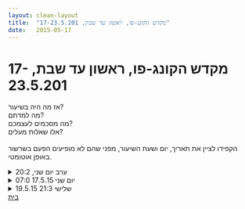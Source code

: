 ```yaml
---
layout: clean-layout
title:  "מקדש הקונג-פו, ראשון עד שבת, 17-23.5.201"
date:   2015-05-17
---
```

# מקדש הקונג-פו, ראשון עד שבת, 17-23.5.201 
אז מה היה בשיעור?<br> מה למדתם?<br> מה מסכמים לעצמכם?<br> אלו שאלות מעלים?<br> <br> הקפידו לציין את תאריך, יום ושעת השיעור, מפני שהם לא מופיעים הפעם בשרשור באופן אוטומטי.

<details>
                    <summary>ערב יום שני, 20:2</summary>
                    אסא הנחה, השתתפו אוהד, אסא, מיכל, סיגל, עדי, עילי, ריב, שמואל.<br> התחלקנו לזוגות:<br> התחלנו בשיחה חפשית שמטרתה שידרוג אנרגטי (זה מה שזכור לי).<br> סיגל ואני דיברנו בכיף,<br> שיחקנו כתפיים,<br> לחוד, כל אחד עבד על שדרוג הקונג פו שלו.<br> אני עבדתי עם הקרקע והדשא, גלגלונים, גלגולים, הליכה על ארבע, קצת בעיטות עם דגש על גובה, חישת גוף בתנועה ובמנוחה, נשימה.<br> במעגל, נתנו הנחיות אחד לשני. הונחתי לעמוד בפיסוק רחב, ועמידה על רגל אחת בעיניים עצומות.<br> אח&quot;כ ישבתי וחשתי את הגוף והנשימה.<br> שדרגתי את מצב היום יום שלי.<br> הייתה לי הרגשה מוחשית של עליית מצב הרוח.
                  </details><details>
                    <summary>יום שני 17.5.15 07:0</summary>
                    שיעור בנוכחות יואב ורמי<br> הליכה לכיוון האתר של השיעור, להתמקד בפעילויות שאפשר לעשות תוך הליכה ומשדרגות את המצב הכללי וההרגשה.<br> הגעה לאיזור מאחורי המוזיאון. עבודה חופשית על שיפור המצב הגופני ברמת נוחות תנועה <br> אני מרגיש צורך לבצע פעילות גו]נית קצת יותר מאומצת. משלב בעיטות עם כפיכות בטן ושכיבות סמיכה. מתמקד ליהנות מהפעילות וליהנות מהמאמץ.<br> באופן מפתיע זה הולך לי.<br> תרגול של בעיטות עם רמי - סימון של בעיטות על הצד<br> תרגול של הזזות. תרגול של עבודת כתפיים. אני נהנה מהעבודה ומההתנשפות. <br> עבודה חופשית, אני שוב בוחר לעשות עבודה מאומצת. נהנה מהתחושה הגופנית.<br> עבודה עם הקרקע - אני נהנה מלשכב על הקרקע, להסתכל בשמיים למתוח את הגוף.<br> עבודה פנימית בהנחיית רמי, לשבת בגב זקוף, לתת לאור לעלות מהרצפה ולהתפזר בגוף, <br> סיום השיעור.
                  </details><details>
                    <summary>19.5.15 שלישי 21:3</summary>
                    <br> היה נחמד. סביר מינוס. <br> לא התכוננתי טוב לשיעור והייתי עייף וחסר חשק. <br> <br> באתי בכל זאת! <br> עבדתי על ריפוי עיניים, מנוחה, ריפוי כף רגל שכאבה מאוד, כתיבה. <br><br><br><table width='70%' cellpadding='0' cellspacing='0' bgcolor='#C6C7C6'><tr><td height='1'></td></tr></table><br><img border=0 src=../tapuzforum/images/Emo42.gif><br><br><b>יש בי אהבה והיא תנצח.</b><br><br><br><a rel=nofollow href=http://blog.tapuz.co.il/pathoftheone target=_blank style=color:black>http://blog.tapuz.co.il/pathoftheone</a>            <br><br>
                  </details><a href="javascript:history.back()">בית</a>